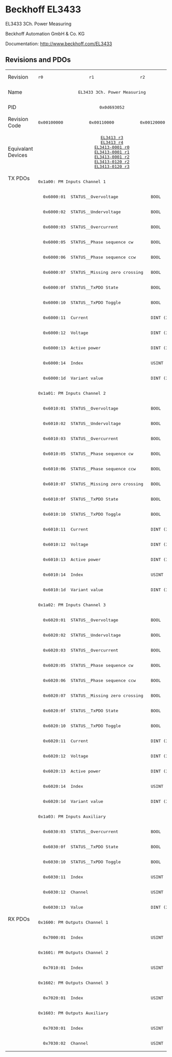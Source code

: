 # Beckhoff EL3433

EL3433 3Ch. Power Measuring

Beckhoff Automation GmbH & Co. KG

Documentation: <a href="http://www.beckhoff.com/EL3433">http://www.beckhoff.com/EL3433</a>

## Revisions and PDOs
<table>
<tr >
<td class="first">Revision</td>
<td ><pre>r0</pre></td>
<td ><pre>r1</pre></td>
<td ><pre>r2</pre></td>
</tr>
<tr >
<td class="first">Name</td>
<td  colspan=3 align="center"><pre>EL3433 3Ch. Power Measuring</pre></td>
</tr>
<tr >
<td class="first">PID</td>
<td  colspan=3 align="center"><pre>0x0d693052</pre></td>
</tr>
<tr >
<td class="first">Revision Code</td>
<td ><pre>0x00100000</pre></td>
<td ><pre>0x00110000</pre></td>
<td ><pre>0x00120000</pre></td>
</tr>
<tr >
<td class="first">Equivalant Devices</td>
<td  colspan=3 align="center"><pre><a href="EL3413">EL3413 r3</a><br/><a href="EL3413">EL3413 r4</a><br/><a href="EL3413-0001">EL3413-0001 r0</a><br/><a href="EL3413-0001">EL3413-0001 r1</a><br/><a href="EL3413-0001">EL3413-0001 r2</a><br/><a href="EL3413-0120">EL3413-0120 r2</a><br/><a href="EL3413-0120">EL3413-0120 r3</a></pre></td>
</tr>
<tr class="txpdo pdosection">
<td class="first" rowspan=49 valign=top>TX PDOs</td>
<td colspan=3 align="left"><pre>0x1a00: PM Inputs Channel 1</pre></td>
<td></td>
</tr>
<tr class="txpdo">
<td  colspan=3 align="left"><pre>  0x6000:01  STATUS__Overvoltage             BOOL</pre></td>
</tr>
<tr class="txpdo">
<td  colspan=3 align="left"><pre>  0x6000:02  STATUS__Undervoltage            BOOL</pre></td>
</tr>
<tr class="txpdo">
<td  colspan=3 align="left"><pre>  0x6000:03  STATUS__Overcurrent             BOOL</pre></td>
</tr>
<tr class="txpdo">
<td  colspan=3 align="left"><pre>  0x6000:05  STATUS__Phase sequence cw       BOOL</pre></td>
</tr>
<tr class="txpdo">
<td  colspan=3 align="left"><pre>  0x6000:06  STATUS__Phase sequence ccw      BOOL</pre></td>
</tr>
<tr class="txpdo">
<td  colspan=3 align="left"><pre>  0x6000:07  STATUS__Missing zero crossing   BOOL</pre></td>
</tr>
<tr class="txpdo">
<td  colspan=3 align="left"><pre>  0x6000:0f  STATUS__TxPDO State             BOOL</pre></td>
</tr>
<tr class="txpdo">
<td  colspan=3 align="left"><pre>  0x6000:10  STATUS__TxPDO Toggle            BOOL</pre></td>
</tr>
<tr class="txpdo">
<td  colspan=3 align="left"><pre>  0x6000:11  Current                         DINT (32 bits)</pre></td>
</tr>
<tr class="txpdo">
<td  colspan=3 align="left"><pre>  0x6000:12  Voltage                         DINT (32 bits)</pre></td>
</tr>
<tr class="txpdo">
<td  colspan=3 align="left"><pre>  0x6000:13  Active power                    DINT (32 bits)</pre></td>
</tr>
<tr class="txpdo">
<td  colspan=3 align="left"><pre>  0x6000:14  Index                           USINT (8 bits)</pre></td>
</tr>
<tr class="txpdo">
<td  colspan=3 align="left"><pre>  0x6000:1d  Variant value                   DINT (32 bits)</pre></td>
</tr>
<tr class="txpdo pdosection">
<td  colspan=3 align="left"><pre>0x1a01: PM Inputs Channel 2</pre></td>
</tr>
<tr class="txpdo">
<td  colspan=3 align="left"><pre>  0x6010:01  STATUS__Overvoltage             BOOL</pre></td>
</tr>
<tr class="txpdo">
<td  colspan=3 align="left"><pre>  0x6010:02  STATUS__Undervoltage            BOOL</pre></td>
</tr>
<tr class="txpdo">
<td  colspan=3 align="left"><pre>  0x6010:03  STATUS__Overcurrent             BOOL</pre></td>
</tr>
<tr class="txpdo">
<td  colspan=3 align="left"><pre>  0x6010:05  STATUS__Phase sequence cw       BOOL</pre></td>
</tr>
<tr class="txpdo">
<td  colspan=3 align="left"><pre>  0x6010:06  STATUS__Phase sequence ccw      BOOL</pre></td>
</tr>
<tr class="txpdo">
<td  colspan=3 align="left"><pre>  0x6010:07  STATUS__Missing zero crossing   BOOL</pre></td>
</tr>
<tr class="txpdo">
<td  colspan=3 align="left"><pre>  0x6010:0f  STATUS__TxPDO State             BOOL</pre></td>
</tr>
<tr class="txpdo">
<td  colspan=3 align="left"><pre>  0x6010:10  STATUS__TxPDO Toggle            BOOL</pre></td>
</tr>
<tr class="txpdo">
<td  colspan=3 align="left"><pre>  0x6010:11  Current                         DINT (32 bits)</pre></td>
</tr>
<tr class="txpdo">
<td  colspan=3 align="left"><pre>  0x6010:12  Voltage                         DINT (32 bits)</pre></td>
</tr>
<tr class="txpdo">
<td  colspan=3 align="left"><pre>  0x6010:13  Active power                    DINT (32 bits)</pre></td>
</tr>
<tr class="txpdo">
<td  colspan=3 align="left"><pre>  0x6010:14  Index                           USINT (8 bits)</pre></td>
</tr>
<tr class="txpdo">
<td  colspan=3 align="left"><pre>  0x6010:1d  Variant value                   DINT (32 bits)</pre></td>
</tr>
<tr class="txpdo pdosection">
<td  colspan=3 align="left"><pre>0x1a02: PM Inputs Channel 3</pre></td>
</tr>
<tr class="txpdo">
<td  colspan=3 align="left"><pre>  0x6020:01  STATUS__Overvoltage             BOOL</pre></td>
</tr>
<tr class="txpdo">
<td  colspan=3 align="left"><pre>  0x6020:02  STATUS__Undervoltage            BOOL</pre></td>
</tr>
<tr class="txpdo">
<td  colspan=3 align="left"><pre>  0x6020:03  STATUS__Overcurrent             BOOL</pre></td>
</tr>
<tr class="txpdo">
<td  colspan=3 align="left"><pre>  0x6020:05  STATUS__Phase sequence cw       BOOL</pre></td>
</tr>
<tr class="txpdo">
<td  colspan=3 align="left"><pre>  0x6020:06  STATUS__Phase sequence ccw      BOOL</pre></td>
</tr>
<tr class="txpdo">
<td  colspan=3 align="left"><pre>  0x6020:07  STATUS__Missing zero crossing   BOOL</pre></td>
</tr>
<tr class="txpdo">
<td  colspan=3 align="left"><pre>  0x6020:0f  STATUS__TxPDO State             BOOL</pre></td>
</tr>
<tr class="txpdo">
<td  colspan=3 align="left"><pre>  0x6020:10  STATUS__TxPDO Toggle            BOOL</pre></td>
</tr>
<tr class="txpdo">
<td  colspan=3 align="left"><pre>  0x6020:11  Current                         DINT (32 bits)</pre></td>
</tr>
<tr class="txpdo">
<td  colspan=3 align="left"><pre>  0x6020:12  Voltage                         DINT (32 bits)</pre></td>
</tr>
<tr class="txpdo">
<td  colspan=3 align="left"><pre>  0x6020:13  Active power                    DINT (32 bits)</pre></td>
</tr>
<tr class="txpdo">
<td  colspan=3 align="left"><pre>  0x6020:14  Index                           USINT (8 bits)</pre></td>
</tr>
<tr class="txpdo">
<td  colspan=3 align="left"><pre>  0x6020:1d  Variant value                   DINT (32 bits)</pre></td>
</tr>
<tr class="txpdo pdosection">
<td  colspan=3 align="left"><pre>0x1a03: PM Inputs Auxiliary</pre></td>
</tr>
<tr class="txpdo">
<td  colspan=3 align="left"><pre>  0x6030:03  STATUS__Overcurrent             BOOL</pre></td>
</tr>
<tr class="txpdo">
<td  colspan=3 align="left"><pre>  0x6030:0f  STATUS__TxPDO State             BOOL</pre></td>
</tr>
<tr class="txpdo">
<td  colspan=3 align="left"><pre>  0x6030:10  STATUS__TxPDO Toggle            BOOL</pre></td>
</tr>
<tr class="txpdo">
<td  colspan=3 align="left"><pre>  0x6030:11  Index                           USINT (8 bits)</pre></td>
</tr>
<tr class="txpdo">
<td  colspan=3 align="left"><pre>  0x6030:12  Channel                         USINT (8 bits)</pre></td>
</tr>
<tr class="txpdo">
<td  colspan=3 align="left"><pre>  0x6030:13  Value                           DINT (32 bits)</pre></td>
</tr>
<tr class="rxpdo pdosection">
<td class="first" rowspan=9 valign=top>RX PDOs</td>
<td colspan=3 align="left"><pre>0x1600: PM Outputs Channel 1</pre></td>
<td></td>
</tr>
<tr class="rxpdo">
<td  colspan=3 align="left"><pre>  0x7000:01  Index                           USINT (8 bits)</pre></td>
</tr>
<tr class="rxpdo pdosection">
<td  colspan=3 align="left"><pre>0x1601: PM Outputs Channel 2</pre></td>
</tr>
<tr class="rxpdo">
<td  colspan=3 align="left"><pre>  0x7010:01  Index                           USINT (8 bits)</pre></td>
</tr>
<tr class="rxpdo pdosection">
<td  colspan=3 align="left"><pre>0x1602: PM Outputs Channel 3</pre></td>
</tr>
<tr class="rxpdo">
<td  colspan=3 align="left"><pre>  0x7020:01  Index                           USINT (8 bits)</pre></td>
</tr>
<tr class="rxpdo pdosection">
<td  colspan=3 align="left"><pre>0x1603: PM Outputs Auxiliary</pre></td>
</tr>
<tr class="rxpdo">
<td  colspan=3 align="left"><pre>  0x7030:01  Index                           USINT (8 bits)</pre></td>
</tr>
<tr class="rxpdo">
<td  colspan=3 align="left"><pre>  0x7030:02  Channel                         USINT (8 bits)</pre></td>
</tr>
</table>
